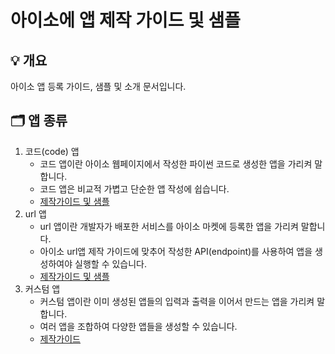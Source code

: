 # 아이소에 앱 제작 가이드 및 샘플

## 💡 개요
아이소 앱 등록 가이드, 샘플 및 소개 문서입니다.

## 🗂️ 앱 종류
1. 코드(code) 앱
    - 코드 앱이란 아이소 웹페이지에서 작성한 파이썬 코드로 생성한 앱을 가리켜 말합니다.
    - 코드 앱은 비교적 가볍고 단순한 앱 작성에 쉽습니다.
    - [제작가이드 및 샘플](https://github.com/enkinoOrg/aiso_samples/tree/main/samples/code)
2. url 앱
    - url 앱이란 개발자가 배포한 서비스를 아이소 마켓에 등록한 앱을 가리켜 말합니다.
    - 아이소 url앱 제작 가이드에 맞추어 작성한 API(endpoint)를 사용하여 앱을 생성하여야 실행할 수 있습니다.
    - [제작가이드 및 샘플](https://github.com/enkinoOrg/aiso_samples/tree/main/samples/url)
3. 커스텀 앱
    - 커스텀 앱이란 이미 생성된 앱들의 입력과 출력을 이어서 만드는 앱을 가리켜 말합니다.
    - 여러 앱을 조합하여 다양한 앱들을 생성할 수 있습니다.
    - [제작가이드](https://github.com/enkinoOrg/aiso_samples/tree/main/samples/custom)
